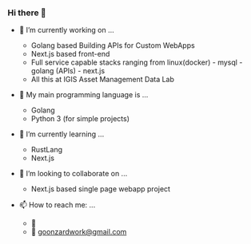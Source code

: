 ### Hi there 👋

<!--
**goonzardwork/GoonzardWork** is a ✨ _special_ ✨ repository because its `README.md` (this file) appears on your GitHub profile.
-->

- 🔭 I’m currently working on ...
  * Golang based Building APIs for Custom WebApps
  * Next.js based front-end
  * Full service capable stacks ranging from linux(docker) - mysql - golang (APIs) - next.js
  * All this at IGIS Asset Management Data Lab

- :paperclip: My main programming language is ...
  * Golang
  * Python 3 (for simple projects)

- 🌱 I’m currently learning ...
  * RustLang
  * Next.js

- 👯 I’m looking to collaborate on ...
  * Next.js based single page webapp project

- 📫 How to reach me: ...
  * :iphone:  
  * :e-mail:  goonzardwork@gmail.com




